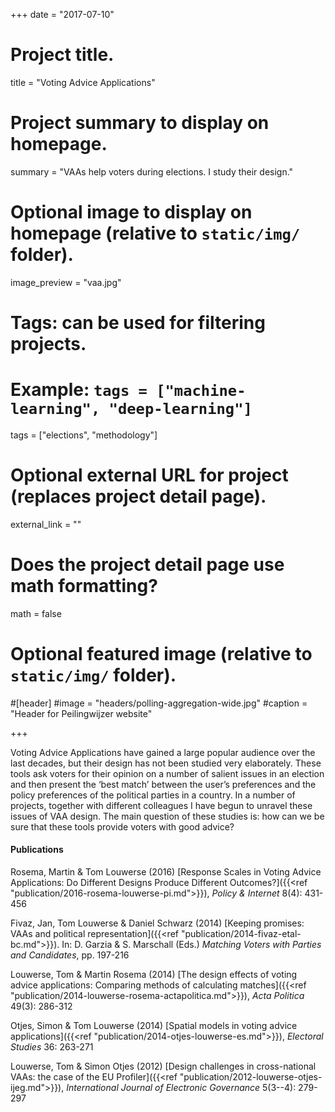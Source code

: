 +++
date = "2017-07-10"

# Project title.
title = "Voting Advice Applications"

# Project summary to display on homepage.
summary = "VAAs help voters during elections. I study their design."

# Optional image to display on homepage (relative to `static/img/` folder).
image_preview = "vaa.jpg"

# Tags: can be used for filtering projects.
# Example: `tags = ["machine-learning", "deep-learning"]`
tags = ["elections", "methodology"]

# Optional external URL for project (replaces project detail page).
external_link = ""

# Does the project detail page use math formatting?
math = false

# Optional featured image (relative to `static/img/` folder).
#[header]
#image = "headers/polling-aggregation-wide.jpg"
#caption = "Header for Peilingwijzer website"

+++

Voting Advice Applications have gained a large popular audience over the last decades, but their design has not been studied very elaborately. These tools ask voters for their opinion on a number of salient issues in an election and then present the ‘best match’ between the user’s preferences and the policy preferences of the political parties in a country. In a number of projects, together with different colleagues I have begun to unravel these issues of VAA design. The main question of these studies is: how can we be sure that these tools provide voters with good advice?

#### Publications

Rosema, Martin & Tom Louwerse (2016) [Response Scales in Voting Advice Applications: Do Different Designs Produce Different Outcomes?]({{<ref "publication/2016-rosema-louwerse-pi.md">}}), *Policy & Internet* 8(4): 431-456

Fivaz, Jan, Tom Louwerse & Daniel Schwarz (2014) [Keeping promises: VAAs and political representation]({{<ref "publication/2014-fivaz-etal-bc.md">}}). In: D. Garzia & S. Marschall (Eds.) *Matching Voters with Parties and Candidates*, pp. 197-216

Louwerse, Tom & Martin Rosema (2014) [The design effects of voting advice applications: Comparing methods of calculating matches]({{<ref "publication/2014-louwerse-rosema-actapolitica.md">}}), *Acta Politica* 49(3): 286-312

Otjes, Simon & Tom Louwerse (2014) [Spatial models in voting advice applications]({{<ref "publication/2014-otjes-louwerse-es.md">}}), *Electoral Studies* 36: 263-271

Louwerse, Tom & Simon Otjes (2012) [Design challenges in cross-national VAAs: the case of the EU Profiler]({{<ref "publication/2012-louwerse-otjes-ijeg.md">}}), *International Journal of Electronic Governance* 5\(3--4\): 279-297


